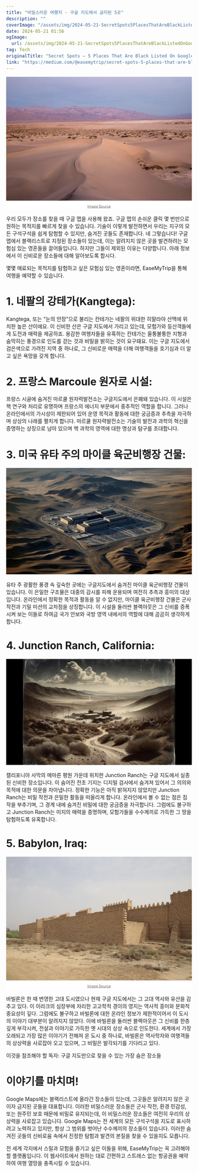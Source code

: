 ```yaml
---
title: "비밀스러운 여행지 - 구글 지도에서 금지된 5곳"
description: ""
coverImage: "/assets/img/2024-05-21-SecretSpots5PlacesThatAreBlackListedOnGoogleMap_0.png"
date: 2024-05-21 01:56
ogImage: 
  url: /assets/img/2024-05-21-SecretSpots5PlacesThatAreBlackListedOnGoogleMap_0.png
tag: Tech
originalTitle: "Secret Spots — 5 Places That Are Black Listed On Google Map!"
link: "https://medium.com/@easemytrip/secret-spots-5-places-that-are-black-listed-on-google-map-92415339d263"
---
```



![이미지](/assets/img/2024-05-21-SecretSpots5PlacesThatAreBlackListedOnGoogleMap_0.png)

우리 모두가 장소를 찾을 때 구글 맵을 사용해 왔죠. 구글 맵의 손쉬운 클릭 몇 번만으로 원하는 목적지를 빠르게 찾을 수 있습니다. 기술이 이렇게 발전하면서 우리는 지구의 모든 구석구석을 쉽게 탐험할 수 있지만, 숨겨진 곳들도 존재합니다. 네 그렇습니다! 구글 맵에서 블랙리스트로 지정된 장소들이 있는데, 이는 알려지지 않은 곳을 발견하려는 모험심 있는 영혼들을 끌어들입니다. 하지만 그들이 제외된 이유는 다양합니다. 아래 정보에서 이 신비로운 장소들에 대해 알아보도록 합시다.

몇몇 매료되는 목적지를 탐험하고 싶은 모험심 있는 영혼이라면, EaseMyTrip을 통해 여행을 예약할 수 있습니다.

# 1. 네팔의 강테가(Kangtega):

<div class="content-ad"></div>

Kangtega, 또는 “눈의 안장”으로 불리는 칸테가는 네팔의 위대한 히말라야 산맥에 위치한 높은 산이에요. 이 신비한 산은 구글 지도에서 가리고 있는데, 모험가와 등산객들에게 도전과 매력을 제공하죠. 용감한 여행자들을 유혹하는 칸테가는 울퉁불퉁한 지형과 숨막히는 풍경으로 인도를 걷는 것과 비밀을 밝히는 것이 요구돼요. 이는 구글 지도에서 검은색으로 가려진 지역 중 하나로, 그 신비로운 매력을 더해 여행객들을 호기심과 더 알고 싶은 욕망을 갖게 합니다.

# 2. 프랑스 Marcoule 원자로 시설:

<div class="content-ad"></div>

프랑스 시골에 숨겨진 마르쿨 원자력발전소는 구글지도에서 은폐돼 있습니다. 이 시설은 핵 연구와 처리로 유명하며 프랑스의 에너지 부문에서 중추적인 역할을 합니다. 그러나 온라인에서의 가시성이 제한되어 있어 운영 목적과 활동에 대한 궁금증과 추측을 자극하며 상상의 나래를 펼치게 합니다. 마르쿨 원자력발전소는 기술의 발전과 과학의 혁신을 증명하는 상징으로 남아 있으며 핵 과학의 영역에 대한 명상과 탐구를 초대합니다.

# 3. 미국 유타 주의 마이클 육군비행장 건물:

![이미지](/assets/img/2024-05-21-SecretSpots5PlacesThatAreBlackListedOnGoogleMap_3.png)

유타 주 광활한 풍경 속 깊숙한 곳에는 구글지도에서 숨겨진 마이클 육군비행장 건물이 있습니다. 이 은밀한 구조물은 대중의 감시를 피해 운용되며 여전히 추측과 흥미의 대상입니다. 온라인에서 정확한 목적과 활동을 알 수 없지만, 마이클 육군비행장 건물은 군사 작전과 기밀 미션의 교차점을 상징합니다. 이 시설을 둘러싼 블랙아웃은 그 신비를 증폭시켜 보는 이들로 하여금 국가 안보와 국방 영역 내에서의 역할에 대해 곰곰히 생각하게 합니다.

<div class="content-ad"></div>

# 4. Junction Ranch, California:

![Junction Ranch, California](/assets/img/2024-05-21-SecretSpots5PlacesThatAreBlackListedOnGoogleMap_4.png)

캘리포니아 사막의 메마른 평원 가운데 위치한 Junction Ranch는 구글 지도에서 실종된 신비한 장소입니다. 이 숨어진 전초 기지는 디지털 검사에서 숨겨져 있어서 그 의의와 목적에 대한 의문을 자아냅니다. 정확한 기능은 아직 밝혀지지 않았지만 Junction Ranch는 비밀 작전과 은밀한 활동을 떠올리게 합니다. 온라인에서 볼 수 없는 점은 짐작을 부추기며, 그 경계 내에 숨겨진 비밀에 대한 궁금증을 자극합니다. 그럼에도 불구하고 Junction Ranch는 미지의 매력을 증명하며, 모험가들을 수수께끼로 가득한 그 땅을 탐험하도록 유혹합니다.

# 5. Babylon, Iraq:

<div class="content-ad"></div>

![Image](/assets/img/2024-05-21-SecretSpots5PlacesThatAreBlackListedOnGoogleMap_5.png)

바빌론은 한 때 번영한 고대 도시였으나 현재 구글 지도에서는 그 고대 역사와 유산을 감추고 있다. 이 이라크의 심장부에 자리한 고고학적 경이의 영지는 역사적 흥미와 문화적 중요성이 깊다. 그럼에도 불구하고 바빌론에 대한 온라인 정보가 제한적이어서 이 도시의 이야기 대부분이 알려지지 않았다. 이에 바빌론을 둘러싼 블랙아웃은 그 신비를 한층 깊게 부각시켜, 전설과 이야기로 가득한 옛 시대의 상상 속으로 인도한다. 세계에서 가장 오래되고 가장 많은 이야기가 전해져 온 도시 중 하나로, 바빌론은 역사학자와 여행객들의 상상력을 사로잡아 오고 있으며, 그 비밀은 발각되기를 기다리고 있다.

이것을 참조해야 할 독자: 구글 지도만으로 찾을 수 있는 가장 숨은 장소들

# 이야기를 마치며!

<div class="content-ad"></div>

Google Maps에는 블랙리스트에 올라간 장소들이 있는데, 그곳들은 알려지지 않은 곳이자 금지된 곳들을 대표합니다. 이러한 비밀스러운 장소들은 군사 작전, 환경 민감성, 또는 원주민 보호 때문에 비밀로 유지되는데, 이 비밀스러운 장소들은 여전히 우리의 상상력을 사로잡고 있습니다. Google Maps는 전 세계의 모든 구석구석을 지도로 표시하려고 노력하고 있지만, 항상 그 범위를 벗어난 수수께끼의 장소들이 있습니다. 이러한 숨겨진 곳들의 신비로움 속에서 진정한 탐험과 발견의 본질을 찾을 수 있을지도 모릅니다.

전 세계 각지에서 스릴과 모험을 즐기고 싶은 이들을 위해, EaseMyTrip는 꼭 고려해야 할 플랫폼입니다. 이 웹사이트에서 원하는 대로 간편하고 스트레스 없는 항공권을 예약하여 여행 열망을 충족시킬 수 있습니다.